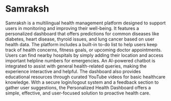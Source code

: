 # Samraksh
Samraksh is a multilingual health management platform designed to support users in monitoring and improving their well-being. It features a personalized dashboard that offers predictions for common diseases like diabetes, heart disease, thyroid issues, and lung cancer based on user health data. The platform includes a built-in to-do list to help users keep track of health concerns, fitness goals, or upcoming doctor appointments. Users can find nearby hospitals by simply adding their location and access important helpline numbers for emergencies. An AI-powered chatbot is integrated to assist with general health-related queries, making the experience interactive and helpful. The dashboard also provides educational resources through curated YouTube videos for basic healthcare knowledge. With a secure login/logout system and a feedback section to gather user suggestions, the Personalized Health Dashboard offers a simple, effective, and user-focused solution to proactive health care.
